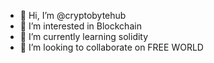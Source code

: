 - 👋 Hi, I’m @cryptobytehub
- 👀 I’m interested in Blockchain
- 🌱 I’m currently learning solidity
- 💞️ I’m looking to collaborate on FREE WORLD
